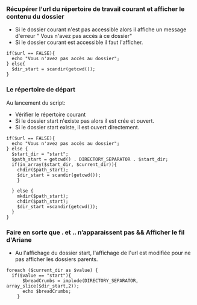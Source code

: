 ### Récupérer l'url du répertoire de travail courant et afficher le contenu du dossier
- Si le dossier courant n'est pas accessible alors il affiche un message d'erreur " Vous n'avez pas accès à ce dossier"
- Si le dossier courant est accessible il faut l'afficher.

```
if($url == FALSE){
  echo "Vous n'avez pas accès au dossier";
} else{
  $dir_start = scandir(getcwd());
}
```

### Le répertoire de départ
Au lancement du script:
- Vérifier le répertoire courant
- Si le dossier start n'existe pas alors il est crée et ouvert.
- Si le dossier start existe, il est ouvert directement.

```
if($url == FALSE){
  echo "Vous n'avez pas accès au dossier";
} else {
  $start_dir = "start";
  $path_start = getcwd() . DIRECTORY_SEPARATOR . $start_dir;
  if(in_array($start_dir, $current_dir)){
    chdir($path_start);
    $dir_start = scandir(getcwd());
    }

  } else {
    mkdir($path_start);
    chdir($path_start);
    $dir_start =scandir(getcwd());
  }
}
```

### Faire en sorte que . et .. n’apparaissent pas && Afficher le fil d'Ariane
- Au l'affichage du dossier start, l'affichage de l'url est modifiée pour ne pas afficher les dossiers parents.

```
foreach ($current_dir as $value) {
  if($value == "start"){
      $breadCrumbs = implode(DIRECTORY_SEPARATOR, array_slice($dir_start,2));
      echo $breadCrumbs;
    }
```
